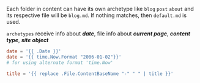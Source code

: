 Each folder in content can have its own archetype like `blog` `post` `about` and its respective file will be `blog.md`.   If nothing matches, then `default.md` is used.

`archetypes` receive info about ***date***, file info about ***current page***, ***content type***, ***site object***

```toml
date = '{{ .Date }}'
date = '{{ time.Now.Format "2006-01-02"}}'
# for using alternate format 'time.Now'

title = '{{ replace .File.ContentBaseName "-" " " | title }}'
```